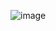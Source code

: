 ![image](https://github.com/TimeBoxApp/TimeBoxApp/assets/72144618/ce1115c2-0aa2-448d-b75b-e31a740677ba)
